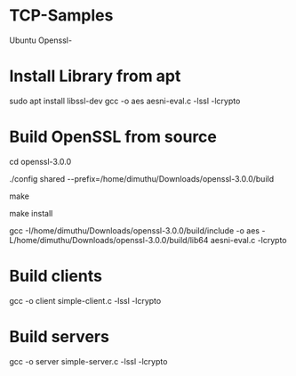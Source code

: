 # TCP-Samples

Ubuntu Openssl- 

# Install Library from apt

sudo apt install libssl-dev
gcc -o aes aesni-eval.c -lssl -lcrypto


# Build OpenSSL from source

cd openssl-3.0.0

./config shared --prefix=/home/dimuthu/Downloads/openssl-3.0.0/build

make

make install

gcc -I/home/dimuthu/Downloads/openssl-3.0.0/build/include -o aes -L/home/dimuthu/Downloads/openssl-3.0.0/build/lib64 aesni-eval.c -lcrypto


# Build clients
gcc -o client simple-client.c -lssl -lcrypto

# Build servers
gcc -o server simple-server.c -lssl -lcrypto
